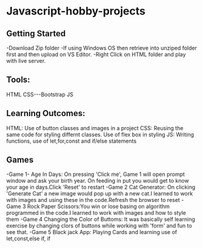 # Javascript-hobby-projects

## Getting Started
-Download Zip folder
-If using Windows OS then retrieve into unziped folder first and then upload on VS Editor.
-Right Click on HTML folder and play with live server.

## Tools:
HTML
CSS---Bootstrap
JS

## Learning Outcomes:
HTML: Use of button classes and images in a project
CSS: Reusing the same code for styling differnt classes. Use of flex box in styling
JS: Writing functions, use of let,for,const and if/else statements

## Games
-Game 1- Age In Days: On pressing 'Click me', Game 1 will open prompt window and ask your birth year. On feeding in put you would get to know your age in days.Click 'Reset' to restart
-Game 2 Cat Generator: On clicking 'Generate Cat' a new image would pop up with a new cat.I learned to work with images and using these in the code.Refresh the browser to reset
-Game 3 Rock Paper Scissors:You win or lose basing on algorithm programmed in the code.I learned to work with images and how to style them
-Game 4 Changing the Color of Buttoms: It was basically self learning exercise by changing clors of buttons while  working with 'form' and fun to see that.
-Game 5 Black jack App: Playing Cards and learning use of let,const,else if, if
